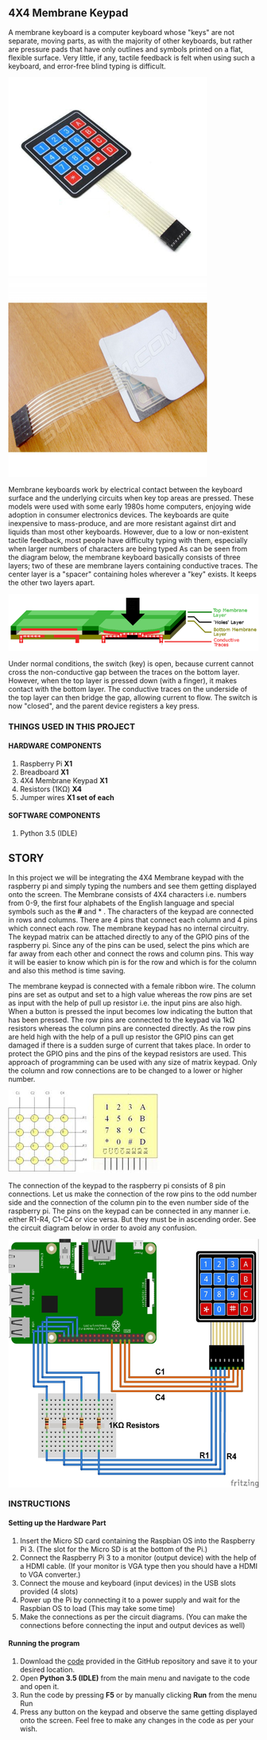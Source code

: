 ## 4X4 Membrane Keypad
A membrane keyboard is a computer keyboard whose "keys" are not separate, moving parts, as with the majority of other keyboards, but rather are pressure pads that have only outlines and symbols printed on a flat, flexible surface. Very little, if any, tactile feedback is felt when using such a keyboard, and error-free blind typing is difficult.

<img src="https://github.com/11RO05/handson-iot-raspberrypi/blob/master/New%20Sensors/Images/Keypad%204x4%20Membrane.png" height=400 width=400> <img src="https://github.com/11RO05/handson-iot-raspberrypi/blob/master/New%20Sensors/Images/Back%20view.png" height=400 width=400>

Membrane keyboards work by electrical contact between the keyboard surface and the underlying circuits when key top areas are pressed. These models were used with some early 1980s home computers, enjoying wide adoption in consumer electronics devices. The keyboards are quite inexpensive to mass-produce, and are more resistant against dirt and liquids than most other keyboards. However, due to a low or non-existent tactile feedback, most people have difficulty typing with them, especially when larger numbers of characters are being typed
As can be seen from the diagram below, the membrane keyboard basically consists of three layers; two of these are membrane layers containing conductive traces. The center layer is a "spacer" containing holes wherever a "key" exists. It keeps the other two layers apart.

<img src="https://github.com/11RO05/handson-iot-raspberrypi/blob/master/New%20Sensors/Images/Working%20of%20the%20membrane%20keypad.png">

Under normal conditions, the switch (key) is open, because current cannot cross the non-conductive gap between the traces on the bottom layer. However, when the top layer is pressed down (with a finger), it makes contact with the bottom layer. The conductive traces on the underside of the top layer can then bridge the gap, allowing current to flow. The switch is now "closed", and the parent device registers a key press.

### THINGS USED IN THIS PROJECT

#### HARDWARE COMPONENTS
1.	Raspberry Pi	        **X1**
2.	Breadboard          	**X1**
3.	4X4 Membrane Keypad	  **X1**
4.	Resistors (1KΩ)		    **X4**
5.	Jumper wires		    	**X1 set of each**

#### SOFTWARE COMPONENTS
1.	Python 3.5 (IDLE)

## STORY
In this project we will be integrating the 4X4 Membrane keypad with the raspberry pi and simply typing the numbers and see them getting displayed onto the screen. The Membrane consists of 4X4 characters i.e. numbers from 0-9, the first four alphabets of the English language and special symbols such as the **#** and * . The characters of the keypad are connected in rows and columns. There are 4 pins that connect each column and 4 pins which connect each row. The membrane keypad has no internal circuitry. The keypad matrix can be attached directly to any of the GPIO pins of the raspberry pi. Since any of the pins can be used, select the pins which are far away from each other and connect the rows and column pins. This way it will be easier to know which pin is for the row and which is for the column and also this method is time saving. 

The membrane keypad is connected with a female ribbon wire. The column pins are set as output and set to a high value whereas the row pins are set as input with the help of pull up resistor i.e. the input pins are also high. When a button is pressed the input becomes low indicating the button that has been pressed. The row pins are connected to the keypad via 1kΩ resistors whereas the column pins are connected directly. As the row pins are held high with the help of a pull up resistor the GPIO pins can get damaged if there is a sudden surge of current that takes place. In order to protect the GPIO pins and the pins of the keypad resistors are used. This approach of programming can be used with any size of matrix keypad. Only the column and row connections are to be changed to a lower or higher number.

<img src="https://github.com/11RO05/handson-iot-raspberrypi/blob/master/New%20Sensors/Images/Layout.png">

The connection of the keypad to the raspberry pi consists of 8 pin connections. Let us make the connection of the row pins to the odd number side and the connection of the column pin to the even number side of the raspberry pi. The pins on the keypad can be connected in any manner i.e. either R1-R4, C1-C4 or vice versa. But they must be in ascending order. See the circuit diagram below in order to avoid any confusion.

<img src="https://github.com/11RO05/handson-iot-raspberrypi/blob/master/New%20Sensors/Circuit%20Diagram/4X4%20Keypad.png" height=500 width=600 align=middle>

### INSTRUCTIONS

#### Setting up the Hardware Part
1.	Insert the Micro SD card containing the Raspbian OS into the Raspberry Pi 3. (The slot for the Micro SD is at the bottom of the Pi.)
1.	Connect the Raspberry Pi 3 to a monitor (output device) with the help of a HDMI cable. (If your monitor is VGA type then you should have a HDMI to VGA converter.) 
2.	Connect the mouse and keyboard (input devices) in the USB slots provided (4 slots)
3.	Power up the Pi by connecting it to a power supply and wait for the Raspbian OS to load (This may take some time)
4.	Make the connections as per the circuit diagrams. (You can make the connections before connecting the input and output devices as well)

#### Running the program
1.	Download the [code](https://github.com/11RO05/handson-iot-raspberrypi/blob/master/New%20Sensors/src/numpad.py) provided in the GitHub repository and save it to your desired location.
2.	Open **Python 3.5 (IDLE)** from the main menu and navigate to the code and open it.
3.	Run the code by pressing **F5** or by manually clicking **Run** from the menu Run 
4.	Press any button on the keypad and observe the same getting displayed onto the screen. Feel free to make any changes in the code as per your wish. 

